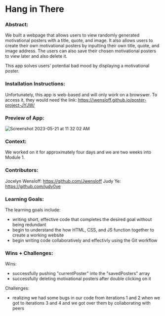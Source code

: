 # Hang in There  

### Abstract:
[//]: <> (Briefly describe what you built and its features. What problem is the app solving? How does this application solve that problem?)
We built a webpage that allows users to view randomly generated motivational posters with a title, quote, and image. It also allows users to create their own motivational posters by inputting their own title, quote, and image address. The users can also save their chosen motivational posters to view later and also delete it.

This app solves users' potential bad mood by displaying a motivational poster.

### Installation Instructions:
[//]: <> (What steps does a person have to take to get your app cloned down and running?)
Unfortunately, this app is web-based and will only work on a browswer. To access it, they would need the link: https://jwensloff.github.io/poster-project-JYJW/

### Preview of App:
[//]: <> (Provide ONE gif or screenshot of your application - choose the "coolest" piece of functionality to show off.)
![Screenshot 2023-05-21 at 11 32 02 AM](https://github.com/Jwensloff/poster-project-JYJW/assets/129805348/273fbf61-a043-4592-b0f5-46722b14f22c)

### Context:
[//]: <> (Give some context for the project here. How long did you have to work on it? How far into the Turing program are you?)
We worked on it for approximately four days and we are two weeks into Module 1.

### Contributors:
[//]: <> (Who worked on this application? Link to their GitHubs.)
Jocelyn Wensloff: https://github.com/Jwensloff
Judy Ye: https://github.com/judy0ye

### Learning Goals:
[//]: <> (What were the learning goals of this project? What tech did you work with?)
The learning goals include:
- writing short, effective code that completes the desired goal without being redundant
- begin to understand the how HTML, CSS, and JS function together to create a working website
- begin writing code collaboratively and effectivly using the Git workflow

### Wins + Challenges:
[//]: <> (What are 2-3 wins you have from this project? What were some challenges you faced - and how did you get over them?)
Wins:
- successfully pushing "currentPoster" into the "savedPosters" array
- successfully deleting motivational posters after double clicking on it

Challenges:
- realizing we had some bugs in our code from iterations 1 and 2 when we got to iterations 3 and 4 and we got over them by collaborating with peers 
